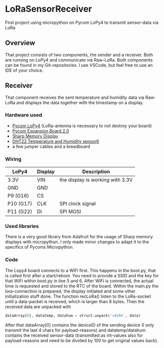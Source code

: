 # LoRaSensorReceiver
First project using micropython on Pycom LoPy4 to transmit sensor-data via LoRa

## Overview
That project consists of two components, the sender and a receiver. Both are running on LoPy4 and communicate via Raw-LoRa. Both components can be found in my Git-repositories. I use VSCode, but feel free to use an IDE of your choice.

## Receiver
That component receives the sent temperature and humidity data via Raw-LoRa and displays the data together with the timestamp on a display.

### Hardware used
* [Pycom LoPy4](https://pycom.io/product/lopy4/) (LoRa-antenna is necessary to not destroy your board)
* [Pycom Expansion Board 2.0](https://pycom.io/product/expansion-board-3-0/)
* [Sharp Memory Display](https://www.exp-tech.de/displays/lcd/5090/sharp-memory-display-breakout-1.3-96x96-silver-monochrome)
* [DHT22 Temperature and Humidity sensor6](https://www.exp-tech.de/sensoren/temperatur/7784/dht22-am2302-feuchtigkeits-und-temperatursensor)
* a few jumper cables and a breadboard

### Wiring
|LoPy4          |Display        |Description                            |
| ------------- | ------------- | ------------------------------------- |
| 3.3V          | VIN           | the display is working with 3.3V      |
| GND           | GND           |                                       |
| P9  (G16)     | CS            |                                       |
| P10 (G17)     | CLK           | SPI clock signal                      |
| P11 (G22)     | DI            | SPI MOSI                              |

### Used libraries
There is a very good library from Adafruit for the usage of Sharp memory displays with micropython. I only made minor changes to adapt it to the specifics of Pycoms Micropython.

### Code
The Lopy4 board connects to a WiFi first. This happens in the boot.py, that is called first after a start/reboot. You need to provide a SSID and the key for that WiFi within boot.py in line 5 and 6. After WiFi is connected, the actual time is requested and stored to the RTC of the board.
Within the main.py the lora-connection is prepared, the display initiated and some other initialization stuff done. The function recLoRa() listen to the LoRa-socket until a data-packet is received, which is larger than 8 bytes. Then the received data are unpacked with
```python
dataArray[0], datatemp, datahum = struct.unpack('<4shh', data) 
```
After that dataArray[0] contains the deviceID of the sending device (I only transmit the last 4 chars for payload-reasons) and datatemp/datahum contains the received sensor-data (transmitted as int-values also for payload-reasons and need to be divided by 100 to get original values back).
